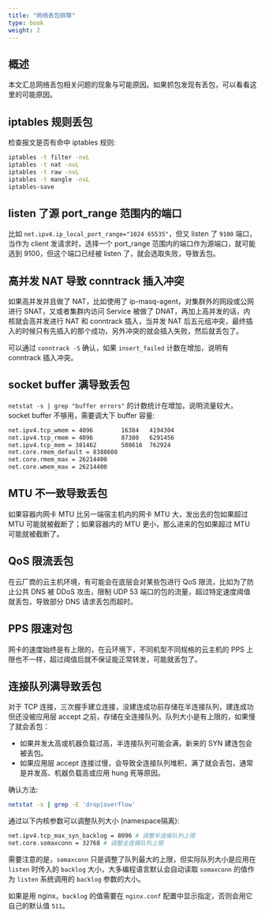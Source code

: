 ```yaml
---
title: "网络丢包排障"
type: book
weight: 2
---
```


## 概述

本文汇总网络丢包相关问题的现象与可能原因。如果抓包发现有丢包，可以看看这里的可能原因。

## iptables 规则丢包

检查报文是否有命中 iptables 规则:

```bash
iptables -t filter -nvL
iptables -t nat -nvL
iptables -t raw -nvL
iptables -t mangle -nvL
iptables-save
```

## listen 了源 port_range 范围内的端口

比如 `net.ipv4.ip_local_port_range="1024 65535"`，但又 listen 了 `9100` 端口，当作为 client 发请求时，选择一个 port_range 范围内的端口作为源端口，就可能选到 9100，但这个端口已经被 listen 了，就会选取失败，导致丢包。

## 高并发 NAT 导致 conntrack 插入冲突

如果高并发并且做了 NAT，比如使用了 ip-masq-agent，对集群外的网段或公网进行 SNAT，又或者集群内访问 Service 被做了 DNAT，再加上高并发的话，内核就会高并发进行 NAT 和 conntrack 插入，当并发 NAT 后五元组冲突，最终插入的时候只有先插入的那个成功，另外冲突的就会插入失败，然后就丢包了。

可以通过 `conntrack -S` 确认，如果 `insert_failed` 计数在增加，说明有 conntrack 插入冲突。

## socket buffer 满导致丢包

`netstat -s | grep "buffer errors"` 的计数统计在增加，说明流量较大，socket buffer 不够用，需要调大下 buffer 容量:

```bash
net.ipv4.tcp_wmem = 4096        16384   4194304
net.ipv4.tcp_rmem = 4096        87380   6291456
net.ipv4.tcp_mem = 381462       508616  762924
net.core.rmem_default = 8388608
net.core.rmem_max = 26214400
net.core.wmem_max = 26214400
```

## MTU 不一致导致丢包

如果容器内网卡 MTU 比另一端宿主机内的网卡 MTU 大，发出去的包如果超过 MTU 可能就被截断了；如果容器内的 MTU 更小，那么进来的包如果超过 MTU 可能就被截断了。

## QoS 限流丢包

在云厂商的云主机环境，有可能会在底层会对某些包进行 QoS 限流，比如为了防止公共 DNS 被 DDoS 攻击，限制 UDP 53 端口的包的流量，超过特定速度阈值就丢包，导致部分 DNS 请求丢包而超时。

## PPS 限速对包

网卡的速度始终是有上限的，在云环境下，不同机型不同规格的云主机的 PPS 上限也不一样，超过阈值后就不保证能正常转发，可能就丢包了。

## 连接队列满导致丢包

对于 TCP 连接，三次握手建立连接，没建连成功前存储在半连接队列，建连成功但还没被应用层 accept 之前，存储在全连接队列。队列大小是有上限的，如果慢了就会丢包：
* 如果并发太高或机器负载过高，半连接队列可能会满，新来的 SYN 建连包会被丢包。
* 如果应用层 accept 连接过慢，会导致全连接队列堆积，满了就会丢包，通常是并发高、机器负载高或应用 hung 死等原因。

确认方法:

```bash
netstat -s | grep -E 'drop|overflow'
```

通过以下内核参数可以调整队列大小 (namespace隔离):
```bash
net.ipv4.tcp_max_syn_backlog = 8096 # 调整半连接队列上限
net.core.somaxconn = 32768 # 调整全连接队列上限
```

需要注意的是，`somaxconn` 只是调整了队列最大的上限，但实际队列大小是应用在 `listen` 时传入的 `backlog` 大小，大多编程语言默认会自动读取 `somaxconn` 的值作为 `listen` 系统调用的 `backlog` 参数的大小。

如果是用 nginx，`backlog` 的值需要在 `nginx.conf` 配置中显示指定，否则会用它自己的默认值 `511`。